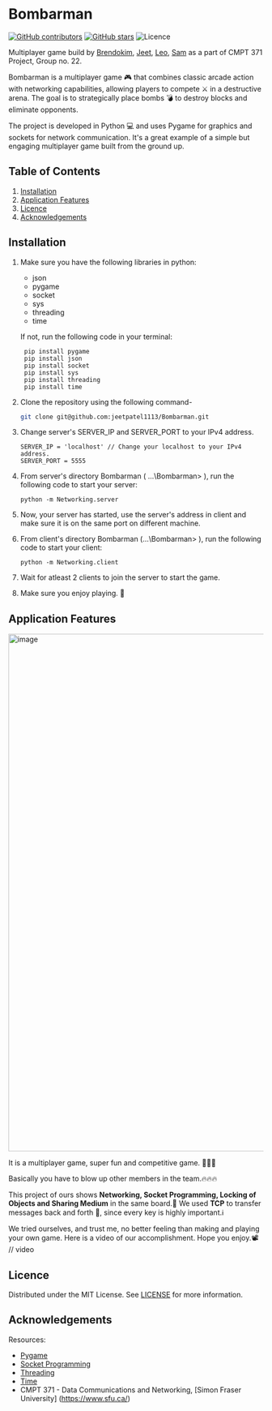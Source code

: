 # Bombarman
[![GitHub contributors](https://img.shields.io/github/contributors/jeetpatel1113/Bombarman?color=red)](https://github.com/jeetpatel1113/Bombarman/graphs/contributors)
[![GitHub stars](https://badgen.net/github/stars/jeetpatel1113/Bombarman)](https://github.com/jeetpatel1113/Bombarman/stargazers)
![Licence](https://img.shields.io/badge/Licence-MIT-green)

Multiplayer game build by [Brendokim](https://www.google.com/search?q=https://github.com/brendokim), [Jeet](https://www.google.com/search?q=https://github.com/jeetpatel1113), [Leo](https://www.google.com/search?q=https://github.com/ljbds66), [Sam](https://www.google.com/search?q=https://github.com/SamShowkati) as a part of CMPT 371 Project, Group no. 22.

Bombarman is a multiplayer game 🎮 that combines classic arcade action with networking capabilities, allowing players to compete ⚔️ in a destructive arena. The goal is to strategically place bombs 💣 to destroy blocks and eliminate opponents.

The project is developed in Python 💻 and uses Pygame for graphics and sockets for network communication. It's a great example of a simple but engaging multiplayer game built from the ground up.

## Table of Contents
1. [Installation](#installation)
2. [Application Features](#application-features)
3. [Licence](#licence)
4. [Acknowledgements](#acknowledgements)

## Installation
1. Make sure you have the following libraries in python:
     - json
     - pygame
     - socket
     - sys
     - threading
     - time

    If not, run the following code in your terminal:

    
        pip install pygame
        pip install json
        pip install socket
        pip install sys
        pip install threading
        pip install time
    
2. Clone the repository using the following command-
    ```bash
    git clone git@github.com:jeetpatel1113/Bombarman.git
    ```
3. Change server's SERVER_IP and SERVER_PORT to your IPv4 address.
   ```vscode
   SERVER_IP = 'localhost' // Change your localhost to your IPv4 address.
   SERVER_PORT = 5555
   ```
4. From server's directory Bombarman ( .\..\Bombarman> ), run the following code to start your server:
   ```
   python -m Networking.server
   ```
5. Now, your server has started, use the server's address in client and make sure it is on the same port on different machine.
6. From client's directory Bombarman (.\..\Bombarman> ), run the following code to start your client:
   ```
   python -m Networking.client
   ```
7. Wait for atleast 2 clients to join the server to start the game.
8. Make sure you enjoy playing. 🙂

## Application Features

<img width="1595" height="1021" alt="image" src="https://github.com/user-attachments/assets/b572a24c-0702-4f94-b1c6-4b9ec929996e" />

It is a multiplayer game, super fun and competitive game. 🎉🎉🎉

Basically you have to blow up other members in the team.🔥🔥🔥

This project of ours shows **Networking, Socket Programming, Locking of Objects and Sharing Medium** in the same board.🛜 We used **TCP** to transfer messages back and forth 🤝, since every key is highly important.ℹ️

We tried ourselves, and trust me, no better feeling than making and playing your own game. Here is a video of our accomplishment. Hope you enjoy.📽️
// video

## Licence
Distributed under the MIT License. See [LICENSE](./LICENSE) for more information.

## Acknowledgements
Resources:
     
- [Pygame](https://www.pygame.org/docs/)
- [Socket Programming](https://docs.python.org/3/library/socket.html)
- [Threading](https://docs.python.org/3/library/threading.html)
- [Time](https://docs.python.org/3/library/time.html)
- CMPT 371 - Data Communications and Networking, [Simon Fraser University] (https://www.sfu.ca/)
